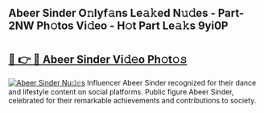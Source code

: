 ## Abeer Sinder O𝚗lyf𝚊ns Le𝚊𝚔ed N𝚞𝚍es - Part-2NW Ph𝚘tos Vi𝚍eo - H𝚘t Part Le𝚊𝚔s 9yi0P

# <h2><a href="http://hf4dis.feru.top/?c=Abeer+Sinder">🔗 👉 🔴 Abeer Sinder Vi𝚍𝚎o Ph𝚘t𝚘𝚜</a></h2>

[![Abeer Sinder Nu𝚍𝚎s](https://i.imgur.com/0TWrTi3.gif)](http://hf4dis.feru.top/?c=Abeer+Sinder)
Influencer Abeer Sinder recognized for their dance and lifestyle content on social platforms. Public figure Abeer Sinder, celebrated for their remarkable achievements and contributions to society. 
